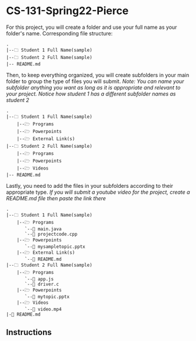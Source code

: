 # CS-131-Spring22-Pierce

For this project, you will create a folder and use your full name as your folder's name. 
Corresponding file structure:
```
.
|--🗀 Student 1 Full Name(sample)
|--🗀 Student 2 Full Name(sample)
|-- README.md
```

Then, to keep everything organized, you will create subfolders in your main folder to group the type of files you will submit.
_Note: You can name your subfolder anything you want as long as it is appropriate and relevant to your project. Notice how student 1 has a different subfolder names as student 2_
```
.
|--🗀 Student 1 Full Name(sample)
    |--🗁 Programs
    |--🗁 Powerpoints
    |--🗁 External Link(s)
|--🗀 Student 2 Full Name(sample)
    |--🗁 Programs
    |--🗁 Powerpoints
    |--🗁 Videos
|-- README.md
```

Lastly, you need to add the files in your subfolders according to their appropriate type.
_If you will submit a youtube video for the project, create a README.md file then paste the link there_
```
.
|--🗀 Student 1 Full Name(sample)
    |--🗁 Programs
       `--🧾 main.java
       `--🧾 projectcode.cpp
    |--🗁 Powerpoints
       `--🧾 mysampletopic.pptx
    |--🗁 External Link(s)
       `--🧾 README.md
|--🗀 Student 2 Full Name(sample)
    |--🗁 Programs
       `--🧾 app.js
       `--🧾 driver.c
    |--🗁 Powerpoints
       `--🧾 mytopic.pptx
    |--🗁 Videos
       `--🧾 video.mp4
|-🧾 README.md
```

## Instructions
